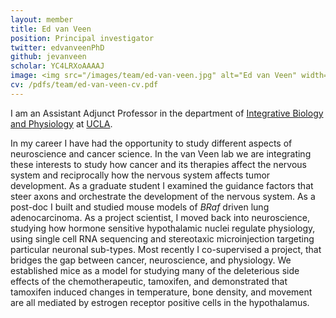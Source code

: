 ```yaml
---
layout: member
title: Ed van Veen
position: Principal investigator
twitter: edvanveenPhD
github: jevanveen
scholar: YC4LRXoAAAAJ
image: <img src="/images/team/ed-van-veen.jpg" alt="Ed van Veen" width="300" height="400">
cv: /pdfs/team/ed-van-veen-cv.pdf
---
```


I am an Assistant Adjunct Professor in the department of [Integrative Biology and Physiology](https://www.ibp.ucla.edu) at [UCLA](https://ucla.edu).

In my career I have had the opportunity to study different aspects of neuroscience and cancer science. In the van Veen lab we are integrating these interests to study how cancer and its therapies affect the nervous system and reciprocally how the nervous system affects tumor development. As a graduate student I examined the guidance factors that steer axons and orchestrate the development of the nervous system. As a post-doc I built and studied mouse models of <i>BRaf</i> driven lung adenocarcinoma. As a project scientist, I moved back into neuroscience, studying how hormone sensitive hypothalamic nuclei regulate physiology, using single cell RNA sequencing and stereotaxic microinjection targeting particular neuronal sub-types. Most recently I co-supervised a project, that bridges the gap between cancer, neuroscience, and physiology. We established mice as a model for studying many of the deleterious side effects of the chemotherapeutic, tamoxifen, and demonstrated that tamoxifen induced changes in temperature, bone density, and movement are all mediated by estrogen receptor positive cells in the hypothalamus.
